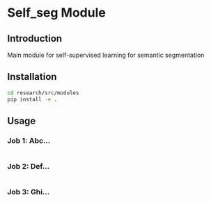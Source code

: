 # Self_seg Module

## Introduction
Main module for self-supervised learning for semantic segmentation

## Installation
```bash
cd research/src/modules
pip install -e .
```

## Usage

### Job 1: Abc...
```bash

```

### Job 2: Def...
```bash

```

### Job 3: Ghi...
```bash

```
